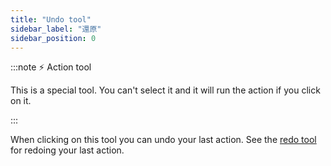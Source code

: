 ```yaml
---
title: "Undo tool"
sidebar_label: "還原"
sidebar_position: 0
---
```


:::note ⚡ Action tool

This is a special tool. You can't select it and it will run the action if you click on it.

:::

When clicking on this tool you can undo your last action. See the [redo tool](redo) for redoing your last action.
